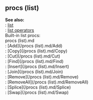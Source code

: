 ## procs (list)    
**See also:**    
:   [list](/list)    
:   [list operators](/list/operators)    
Built-in list procs:    
procs (list).md    
:   [Add](/procs (list).md/Add)    
:   [Copy](/procs (list).md/Copy)    
:   [Cut](/procs (list).md/Cut)    
:   [Find](/procs (list).md/Find)    
:   [Insert](/procs (list).md/Insert)    
:   [Join](/procs (list).md/Join)    
:   [Remove](/procs (list).md/Remove)    
:   [RemoveAll](/procs (list).md/RemoveAll)    
:   [Splice](/procs (list).md/Splice)    
:   [Swap](/procs (list).md/Swap)  